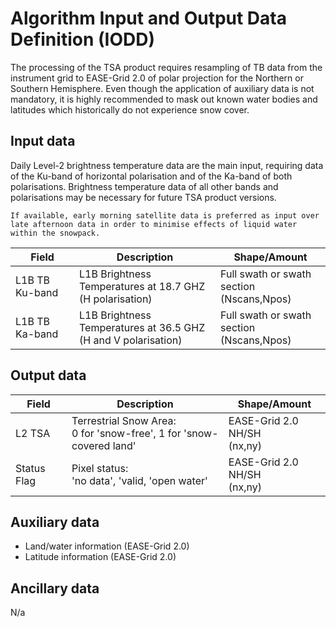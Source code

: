 # Algorithm Input and Output Data Definition (IODD)

The processing of the TSA product requires resampling of TB data from the instrument grid to EASE-Grid 2.0 of polar projection for the Northern or Southern Hemisphere. Even though the application of auxiliary data is not mandatory, it is highly recommended to mask out known water bodies and latitudes which historically do not experience snow cover. 

## Input data

Daily Level-2 brightness temperature data are the main input, requiring data of the Ku-band of horizontal polarisation and of the Ka-band of both polarisations.
Brightness temperature data of all other bands and polarisations may be necessary for future TSA product versions.

```{important}
If available, early morning satellite data is preferred as input over late afternoon data in order to minimise effects of liquid water within the snowpack.
```

| Field | Description | Shape/Amount |
| ---   | ----------- | ------------ |
| L1B TB Ku-band &nbsp; | L1B Brightness Temperatures at 18.7 GHZ <br> (H polarisation) | Full swath or swath section <br> (Nscans,Npos) |
| L1B TB Ka-band &nbsp; | L1B Brightness Temperatures at 36.5 GHZ <br> (H and V polarisation) | Full swath or swath section <br> (Nscans,Npos) |

## Output data

| Field | Description | Shape/Amount |
| ----- | -------- | ------------ |
| L2 TSA | Terrestrial Snow Area: <br> 0 for 'snow-free', 1 for 'snow-covered land'  | EASE-Grid 2.0 NH/SH <br> (nx,ny) |
| Status Flag &nbsp; | Pixel status: <br> 'no data', 'valid, 'open water' | EASE-Grid 2.0 NH/SH <br> (nx,ny) |

## Auxiliary data

* Land/water information (EASE-Grid 2.0)
* Latitude information (EASE-Grid 2.0)

## Ancillary data

N/a
